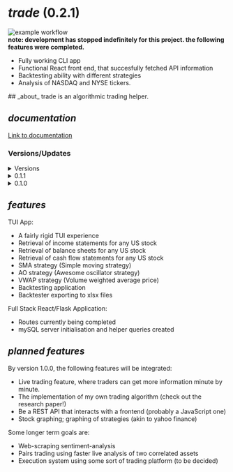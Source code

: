 # _trade_ (0.2.1)

![example workflow](https://github.com/haezera/pytrading/actions/workflows/python-app.yml/badge.svg)\
**note: development has stopped indefinitely for this project. the following features were completed.**
<ul>
  <li> Fully working CLI app </li>
  <li> Functional React front end, that succesfully fetched API information </li>
  <li> Backtesting ability with different strategies </li>
  <li> Analysis of NASDAQ and NYSE tickers.</li>
</ul>
## _about_
trade is an algorithmic trading helper.

## _documentation_
<a href="https://haezera.github.io/pytrading/index.html" target="_blank">Link to documentation</a>

### Versions/Updates
<details closed>
<summary> Versions </summary>
<details closed>
<summary>0.2</summary>
  <ul>
    <li> Routes completed </li>
    <li> API functional/semi-functional </li>
  </ul>
</details>
<summary>0.1.2</summary>
  <ul>
    <li> Major user routes completed </li>
    <li> Beginning of stock analysis API routes </li>
    <li> Basic unit testing</li>
  </ul>
</details>
  
<details closed>
<summary>0.1.1</summary>
  <ul>
    <li> Establishment of API</li>
    <li> Project goal change - full stack project </li>
    <li> xlsx exporting included</li>
  </ul>
</details>

<details closed>
<summary>0.1.0</summary>
  <ul>
    <li> TUI experience</li>
    <li> Stock analysis, beta backtester implemented </li>
    <li> No API, no front end</li>
  </ul>
</details>
</details>


## _features_
TUI App:
<ul>
  <li>A fairly rigid TUI experience</li>
  <li>Retrieval of income statements for any US stock</li>
  <li>Retrieval of balance sheets for any US stock</li>
  <li>Retrieval of cash flow statements for any US stock</li>
  <li>SMA strategy (Simple moving strategy)</li>
  <li>AO strategy (Awesome oscillator strategy)</li>
  <li>VWAP strategy (Volume weighted average price)</li>
  <li>Backtesting application</li>
  <li>Backtester exporting to xlsx files</li>
</ul>
Full Stack React/Flask Application:
<ul>
  <li>Routes currently being completed</li>
  <li>mySQL server initialisation and helper queries created</li>
</ul>

## _planned features_
By version 1.0.0, the following features will be integrated:
<ul>
  <li>Live trading feature, where traders can get more information minute by minute.</li>
  <li>The implementation of my own trading algorithm (check out the research paper!)</li>
  <li>Be a REST API that interacts with a frontend (probably a JavaScript one)</li>
  <li>Stock graphing; graphing of strategies (akin to yahoo finance)</li>
</ul>

Some longer term goals are:
<ul>
  <li>Web-scraping sentiment-analysis</li>
  <li>Pairs trading using faster live analysis of two correlated assets</li>
  <li>Execution system using some sort of trading platform (to be decided)</li>
</ul>

